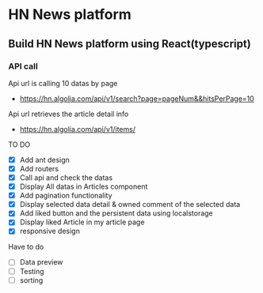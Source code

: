 # HN News platform

## Build HN News platform using React(typescript)

### API call

Api url is calling 10 datas by page

- https://hn.algolia.com/api/v1/search?page=pageNum&&hitsPerPage=10

Api url retrieves the article detail info

- https://hn.algolia.com/api/v1/items/

TO DO

- [x] Add ant design
- [x] Add routers
- [x] Call api and check the datas
- [x] Display All datas in Articles component
- [x] Add pagination functionality
- [x] Display selected data detail & owned comment of the selected data
- [x] Add liked button and the persistent data using localstorage
- [x] Display liked Article in my article page
- [x] responsive design

Have to do

- [ ] Data preview
- [ ] Testing
- [ ] sorting
